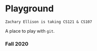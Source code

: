 # Playground

`Zachary Ellison is taking CS121 & CS107`

A place to play with `git`.

### Fall 2020
